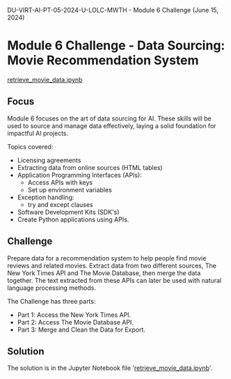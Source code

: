 DU-VIRT-AI-PT-05-2024-U-LOLC-MWTH - Module 6 Challenge (June 15, 2024)

# Module 6 Challenge - Data Sourcing: Movie Recommendation System

[retrieve_movie_data.ipynb](https://github.com/JimGile/data-sourcing-challenge/blob/main/retrieve_movie_data.ipynb)

## Focus

Module 6 focuses on the art of data sourcing for AI. These skills will be used to source and manage data effectively, laying a solid foundation for impactful AI projects.

Topics covered:

* Licensing agreements
* Extracting data from online sources (HTML tables)
* Application Programming Interfaces (APIs):
  * Access APIs with keys
  * Set up environment variables
* Exception handling:
  * try and except clauses
* Software Development Kits (SDK's)
* Create Python applications using APIs.

## Challenge

Prepare data for a recommendation system to help people find movie reviews and related movies. Extract data from two different sources, The New York Times API and The Movie Database, then merge the data together. The text extracted from these APIs can later be used with natural language processing methods.

The Challenge has three parts:

* Part 1: Access the New York Times API.
* Part 2: Access The Movie Database API.
* Part 3: Merge and Clean the Data for Export.

## Solution

The solution is in the Jupyter Notebook file '[retrieve_movie_data.ipynb](https://github.com/JimGile/data-sourcing-challenge/blob/main/retrieve_movie_data.ipynb)'.

